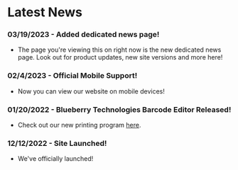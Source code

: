 # Latest News


### 03/19/2023 - Added dedicated news page!

- The page you're viewing this on right now is the new dedicated news page. Look out for product updates, new site versions and more here!

### 02/4/2023 - Official Mobile Support!

- Now you can view our website on mobile devices!

### 01/20/2022 - Blueberry Technologies Barcode Editor Released!

- Check out our new printing program [here](https://blueberry.dev/products/barcode-editor).

### 12/12/2022 - Site Launched!

- We've officially launched!

